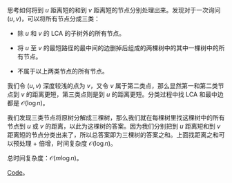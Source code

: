 思考如何将到 $u$ 距离短的和到 $v$ 距离短的节点分别处理出来。发现对于一次询问 $(u,v)$，可以将所有节点分成三类：

- 除 $u$ 和 $v$ 的 LCA 的子树外的所有节点。

- 将 $u$ 至 $v$ 的最短路径的最中间的边删掉后组成的两棵树中的其中一棵树中的所有节点。

- 不属于以上两类节点的所有节点。

我们令 $(u,v)$ 深度较浅的点为 $v$，又令 $v$ 属于第二类点，那么显然第一和第二类节点到 $v$ 的距离更短，第三类点则是到 $u$ 的距离更短。分类过程中找 LCA 和最中边都是 $\mathcal{O}(\log n)$。

我们发现三类节点将原树分解成三棵树，那么我们就在每棵树里找这棵树中的所有节点到 $u$ 或 $v$ 的距离，以此为这棵树的答案。因为我们分别把到 $u$ 距离短和到 $v$ 距离短的节点分类出来了，所以总答案即为三棵树的答案之和。上面找距离之和可以预处理 + 倍增，时间复杂度 $\mathcal{O}(\log n)$。

总时间复杂度：$\mathcal{O}(m\log n)$。

[Code](https://atcoder.jp/contests/abc298/submissions/40786586)。